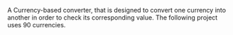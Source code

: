 A Currency-based converter, that is designed to convert one currency into another in order to check its corresponding value. The following project uses 90 currencies.
